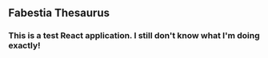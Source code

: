 ## Fabestia Thesaurus

### This is a test React application. I still don't know what I'm doing exactly!


